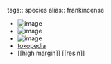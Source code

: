 tags:: species
alias:: frankincense

- ![image](https://peach-geographical-bat-397.mypinata.cloud/ipfs/QmfDLN29fmzu5B3XKha3mJX2ec391QPe32i6vfo17YxuF9)
- ![image](https://peach-geographical-bat-397.mypinata.cloud/ipfs/QmV5kKdjXNqEyVScADeVgu2RmHBhcdPkMfniZ6FFwsfr2M)
- ![image](https://peach-geographical-bat-397.mypinata.cloud/ipfs/QmaNg87NdWgqWJFM2fNXPJMa3Pm2LbPWo8xBdRr5d8hbMb)
- [tokopedia](https://www.tokopedia.com/magnificaplants/boswellia-sacra-rooted-cutting-pachycaul-sukulen-koleksi?extParam=ivf%3Dfalse%26src%3Dsearch)
- [[high margin]] [[resin]]